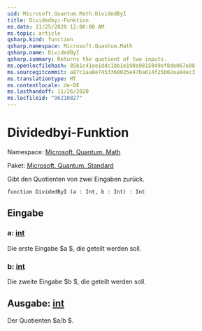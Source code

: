 ```yaml
---
uid: Microsoft.Quantum.Math.DividedByI
title: Dividedbyi-Funktion
ms.date: 11/25/2020 12:00:00 AM
ms.topic: article
qsharp.kind: function
qsharp.namespace: Microsoft.Quantum.Math
qsharp.name: DividedByI
qsharp.summary: Returns the quotient of two inputs.
ms.openlocfilehash: 85b1c41ee1ddc1bb1e190a9815849ef8de067e08
ms.sourcegitcommit: a87c1aa8e7453360025e47ba614f25b02ea84ec3
ms.translationtype: MT
ms.contentlocale: de-DE
ms.lasthandoff: 11/26/2020
ms.locfileid: "96210827"
---
```

# <a name="dividedbyi-function"></a>Dividedbyi-Funktion

Namespace: [Microsoft. Quantum. Math](xref:Microsoft.Quantum.Math)

Paket: [Microsoft. Quantum. Standard](https://nuget.org/packages/Microsoft.Quantum.Standard)


Gibt den Quotienten von zwei Eingaben zurück.

```qsharp
function DividedByI (a : Int, b : Int) : Int
```


## <a name="input"></a>Eingabe

### <a name="a--int"></a>a: [int](xref:microsoft.quantum.lang-ref.int)

Die erste Eingabe $a $, die geteilt werden soll.


### <a name="b--int"></a>b: [int](xref:microsoft.quantum.lang-ref.int)

Die zweite Eingabe $b $, die geteilt werden soll.



## <a name="output--int"></a>Ausgabe: [int](xref:microsoft.quantum.lang-ref.int)

Der Quotienten $a/b $.